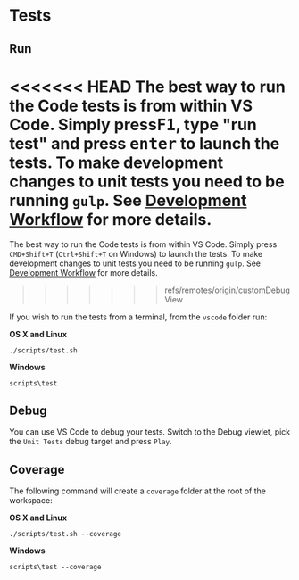 # Tests

## Run

<<<<<<< HEAD
The best way to run the Code tests is from within VS Code. Simply press<kbd>F1</kbd>, type "run test" and press <kbd>enter</kbd> to launch the tests. To make development changes to unit tests you need to be running `gulp`. See [Development Workflow](https://github.com/Microsoft/vscode/tree/master/wiki/contributing/how-to-contribute.md#incremental-build) for more details.
=======
The best way to run the Code tests is from within VS Code. Simply press `CMD+Shift+T` (`Ctrl+Shift+T` on Windows) to launch the tests. To make development changes to unit tests you need to be running `gulp`. See [Development Workflow](https://github.com/Microsoft/vscode/tree/master/wiki/contributing/how-to-contribute.md#incremental-build) for more details.
>>>>>>> refs/remotes/origin/customDebugView

If you wish to run the tests from a terminal, from the `vscode` folder run:

**OS X and Linux**

	./scripts/test.sh

**Windows**

	scripts\test

## Debug

You can use VS Code to debug your tests. Switch to the Debug viewlet, pick the `Unit Tests` debug target and press `Play`.

## Coverage

The following command will create a `coverage` folder at the root of the workspace:

**OS X and Linux**

	./scripts/test.sh --coverage

**Windows**

	scripts\test --coverage
